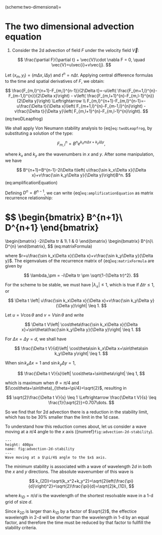 (scheme:two-dimensional)=
# The two dimensional advection equation

1. Consider the 2d advection of field $F$ under the velocity field $\vec{V}$:

$$
\frac{\partial F}{\partial t} + \vec{V}\cdot \nabla F = 0, \quad \vec{V}=u\vec{i}+v\vec{j}.
$$

Let $(x_m,y_l)=(m\Delta x, l\Delta y)$ and $t^n=n\Delta t$. Applying central difference formulas to the time and spatial derivatives of $F$, we obtain:

$$
\frac{F_{m,l}^{n+1}-F_{m,l}^{n-1}}{2\Delta t}=-u\left( \frac{F_{m+1,l}^{n}-F_{m-1,l}^{n}}{2\Delta x}\right) - 
v\left( \frac{F_{m,l+1}^{n}-F_{m,l-1}^{n}}{2\Delta y}\right) \Leftrightarrow \\
F_{m,l}^{n+1}-F_{m,l}^{n-1}=-u\frac{\Delta t}{\Delta x}\left( F_{m+1,l}^{n}-F_{m-1,l}^{n}\right) - 
v\frac{\Delta t}{\Delta y}\left( F_{m,l+1}^{n}-F_{m,l-1}^{n}\right).
$$ (eq:twoDLeapfrog)

We shall apply Von Neumann stability analysis to {eq}`eq:twoDLeapfrog`, by substituting a solution of the type:

$$
F_{m,l}^n=B^ne^{k_xm\Delta x+k_yl\Delta y},
$$

where $k_x$ and $k_y$ are the wavenumbers in $x$ and $y$. After some manipulation, we have

$$
B^{n+1}=B^{n-1}-2i\Delta t\left( u\frac{\sin k_x\Delta x}{\Delta x}+v\frac{\sin k_y\Delta y}{\Delta y}\right)B^n.
$$ (eq:amplificationEquation)

Defining $D^n=B^{n-1}$, we can write {eq}`eq:amplificationEquation` as matrix recurrence relationship:

$$
\begin{bmatrix}
 B^{n+1}\\
 D^{n+1}
\end{bmatrix}
=
\begin{bmatrix}
 -2i\Delta tr  & 1\\
      1        & 0
\end{bmatrix}
\begin{bmatrix}
 B^{n}\\
 D^{n}
\end{bmatrix},
$$ (eq:matrixFormula)

where $r=u\frac{\sin k_x\Delta x}{\Delta x}+v\frac{\sin k_y\Delta y}{\Delta y}$. The eigenvalues of the recurrence matrix of {eq}`eq:matrixFormula` are given by

$$
\lambda_\pm = -i\Delta tr \pm \sqrt{1-(\Delta tr)^2}.
$$

For the scheme to be stable, we must have $|\lambda_\pm| \leq 1$, which is true if $\Delta tr \leq 1$, or

$$
\Delta t \left| u\frac{\sin k_x\Delta x}{\Delta x}+v\frac{\sin k_y\Delta y}{\Delta y}\right| \leq 1.
$$

Let $u=V\cos\theta$ and $v=V\sin\theta$ and write

$$
\Delta t V\left| \cos\theta\frac{\sin k_x\Delta x}{\Delta x}+\sin\theta\frac{\sin k_y\Delta y}{\Delta y}\right| \leq 1.
$$

For $\Delta x=\Delta y=d$, we shall have

$$
\frac{\Delta t V}{d}\left| \cos\theta\sin k_x\Delta x+\sin\theta\sin k_y\Delta y\right| \leq 1.
$$

When $\sin k_x\Delta x=1$ and $\sin k_y\Delta y=1$,

$$
\frac{\Delta t V}{s}\left| \cos\theta+\sin\theta\right| \leq 1,
$$

which is maximum when $\theta=\pi/4$ and $(\cos\theta+\sin\theta)_{\theta=\pi/4}=\sqrt{2}$, resulting in

$$
\sqrt{2}\frac{\Delta t V}{s} \leq 1 \Leftrightarrow \frac{\Delta t V}{s} \leq \frac{1}{\sqrt{2}}=0.707\dots.
$$

So we find that for 2d advection there is a reduction in the stability limit, which has to be 30% smaller than the limit in the 1d case.

To understand how this reduction comes about, let us consider a wave moving at a $\pi/4$ angle to the $x$ axis ({numref}`fig:advection-2d-stability`). 

```{figure} advection-2d-stability.png
---
height: 400px
name: fig:advection-2d-stability
---
Wave moving at a $\pi/4$ angle to the $x$ axis.
```

The minimum stability is associated with a wave of wavelength $2d$ in both the $x$ and $y$ directions. The absolute wavenumber of this wave is

$$
k_{2D}=\sqrt{k_x^2+k_y^2}=\sqrt{2\left(\frac{\pi}{d}\right)^2}=\sqrt{2}\frac{\pi}{d}=\sqrt{2}k_{1D},
$$

where $k_{1D}=\pi/d$ is the wavelength of the shortest resolvable wave in a 1-d grid of size $d$. 

Since $k_{2D}$ is larger than $k_{1D}$ by a factor of $\sqrt{2}$, the effectice wavelength in 2-d will be shorter than the wavelength in 1-d by an equal factor, and therefore the time must be reduced by that factor to fullfill the stability criteria. 





